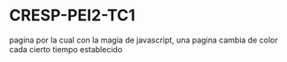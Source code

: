 # CRESP-PEI2-TC1
pagina por la cual con la magia de javascript, una pagina cambia de color cada cierto tiempo establecido
